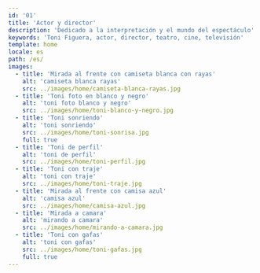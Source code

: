 ```yaml
---
id: '01'
title: 'Actor y director'
description: 'Dedicado a la interpretación y el mundo del espectáculo'
keywords: 'Toni Figuera, actor, director, teatro, cine, televisión'
template: home
locale: es
path: /es/
images:
  - title: 'Mirada al frente con camiseta blanca con rayas'
    alt: 'camiseta blanca rayas'
    src: ../images/home/camiseta-blanca-rayas.jpg
  - title: 'Toni foto en blanco y negro'
    alt: 'toni foto blanco y negro'
    src: ../images/home/toni-blanco-y-negro.jpg
  - title: 'Toni sonriendo'
    alt: 'toni sonriendo'
    src: ../images/home/toni-sonrisa.jpg
    full: true
  - title: 'Toni de perfil'
    alt: 'toni de perfil'
    src: ../images/home/toni-perfil.jpg
  - title: 'Toni con traje'
    alt: 'toni con traje'
    src: ../images/home/toni-traje.jpg
  - title: 'Mirada al frente con camisa azul'
    alt: 'camisa azul'
    src: ../images/home/camisa-azul.jpg
  - title: 'Mirada a camara'
    alt: 'mirando a camara'
    src: ../images/home/mirando-a-camara.jpg
  - title: 'Toni con gafas'
    alt: 'toni con gafas'
    src: ../images/home/toni-gafas.jpg
    full: true
---
```

